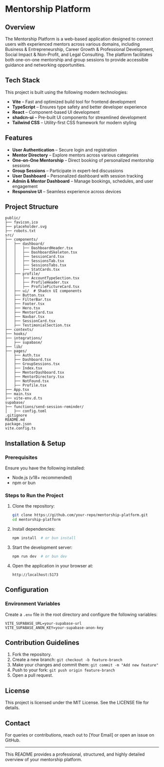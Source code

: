 # Mentorship Platform

## Overview
The Mentorship Platform is a web-based application designed to connect users with experienced mentors across various domains, including Business & Entrepreneurship, Career Growth & Professional Development, Social Impact & Non-Profit, and Legal Consulting. The platform facilitates both one-on-one mentorship and group sessions to provide accessible guidance and networking opportunities.

## Tech Stack
This project is built using the following modern technologies:

- **Vite** – Fast and optimized build tool for frontend development
- **TypeScript** – Ensures type safety and better developer experience
- **React** – Component-based UI development
- **shadcn-ui** – Pre-built UI components for streamlined development
- **Tailwind CSS** – Utility-first CSS framework for modern styling

## Features
- **User Authentication** – Secure login and registration
- **Mentor Directory** – Explore mentors across various categories
- **One-on-One Mentorship** – Direct booking of personalized mentorship sessions
- **Group Sessions** – Participate in expert-led discussions
- **User Dashboard** – Personalized dashboard with session tracking
- **Admin & Mentor Dashboard** – Manage bookings, schedules, and user engagement
- **Responsive UI** – Seamless experience across devices

## Project Structure
```
public/
├── favicon.ico
├── placeholder.svg
├── robots.txt
src/
├── components/
│   ├── dashboard/
│   │   ├── DashboardHeader.tsx
│   │   ├── DashboardSkeleton.tsx
│   │   ├── SessionCard.tsx
│   │   ├── SessionsTab.tsx
│   │   ├── SessionsTabs.tsx
│   │   ├── StatCards.tsx
│   ├── profile/
│   │   ├── AccountTypeSection.tsx
│   │   ├── ProfileHeader.tsx
│   │   ├── ProfilePictureCard.tsx
│   ├── ui/  # Shadcn UI components
│   ├── Button.tsx
│   ├── FilterBar.tsx
│   ├── Footer.tsx
│   ├── Hero.tsx
│   ├── MentorCard.tsx
│   ├── Navbar.tsx
│   ├── SessionCard.tsx
│   ├── TestimonialSection.tsx
├── contexts/
├── hooks/
├── integrations/
│   ├── supabase/
├── lib/
├── pages/
│   ├── Auth.tsx
│   ├── Dashboard.tsx
│   ├── GroupSessions.tsx
│   ├── Index.tsx
│   ├── MentorDashboard.tsx
│   ├── MentorDirectory.tsx
│   ├── NotFound.tsx
│   ├── Profile.tsx
├── App.tsx
├── main.tsx
├── vite-env.d.ts
supabase/
├── functions/send-session-reminder/
│   ├── config.toml
.gitignore
README.md
package.json
vite.config.ts
```

## Installation & Setup
### Prerequisites
Ensure you have the following installed:
- Node.js (v18+ recommended)
- npm or bun

### Steps to Run the Project
1. Clone the repository:
   ```sh
   git clone https://github.com/your-repo/mentorship-platform.git
   cd mentorship-platform
   ```
2. Install dependencies:
   ```sh
   npm install  # or bun install
   ```
3. Start the development server:
   ```sh
   npm run dev  # or bun dev
   ```
4. Open the application in your browser at:
   ```
   http://localhost:5173
   ```

## Configuration
### Environment Variables
Create a `.env` file in the root directory and configure the following variables:
```
VITE_SUPABASE_URL=your-supabase-url
VITE_SUPABASE_ANON_KEY=your-supabase-anon-key
```

## Contribution Guidelines
1. Fork the repository.
2. Create a new branch: `git checkout -b feature-branch`
3. Make your changes and commit them: `git commit -m "Add new feature"`
4. Push to your fork: `git push origin feature-branch`
5. Open a pull request.

## License
This project is licensed under the MIT License. See the LICENSE file for details.

## Contact
For queries or contributions, reach out to [Your Email] or open an issue on GitHub.

---

This README provides a professional, structured, and highly detailed overview of your mentorship platform.

